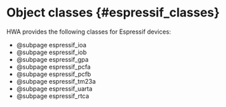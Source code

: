 
Object classes {#espressif_classes}
==============

HWA provides the following classes for Espressif devices:

* @subpage espressif_ioa
* @subpage espressif_iob
* @subpage espressif_gpa
* @subpage espressif_pcfa
* @subpage espressif_pcfb
* @subpage espressif_tm23a
* @subpage espressif_uarta
* @subpage espressif_rtca
